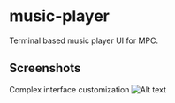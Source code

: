 # music-player
Terminal based music player UI for MPC.

## Screenshots
Complex interface customization
![Alt text](https://files.catbox.moe/43y673 "Interface configuration 2")

